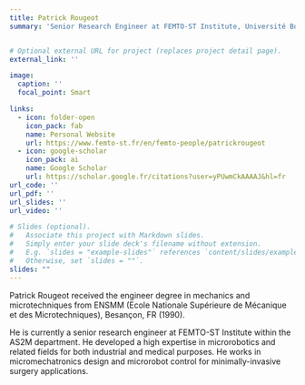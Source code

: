 ```yaml
---
title: Patrick Rougeot
summary: 'Senior Research Engineer at FEMTO-ST Institute, Université Bourgogne Franche-Comté, CNRS, France'


# Optional external URL for project (replaces project detail page).
external_link: ''

image:
  caption: ''
  focal_point: Smart

links:
  - icon: folder-open
    icon_pack: fab
    name: Personal Website
    url: https://www.femto-st.fr/en/femto-people/patrickrougeot
  - icon: google-scholar
    icon_pack: ai
    name: Google Scholar
    url: https://scholar.google.fr/citations?user=yPUwmCkAAAAJ&hl=fr
url_code: ''
url_pdf: ''
url_slides: ''
url_video: ''

# Slides (optional).
#   Associate this project with Markdown slides.
#   Simply enter your slide deck's filename without extension.
#   E.g. `slides = "example-slides"` references `content/slides/example-slides.md`.
#   Otherwise, set `slides = ""`.
slides: ""
---
```


Patrick Rougeot received the engineer degree
in mechanics and microtechniques from ENSMM
(Ecole Nationale Supérieure de Mécanique et des
Microtechniques), Besançon, FR (1990).

He is currently a senior research engineer at
FEMTO-ST Institute within the AS2M department.
He developed a high expertise in microrobotics and
related fields for both industrial and medical purposes. He works in micromechatronics design and
microrobot control for minimally-invasive surgery
applications.
